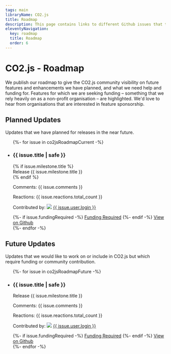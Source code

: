 ```yaml
---
tags: main
libraryName: CO2.js
title: Roadmap
description: This page contains links to different Github issues that track the various ideas and plans we've got for the CO2.js library.
eleventyNavigation:
  key: roadmap
  title: Roadmap
  order: 6
---
```


# CO2.js - Roadmap

We publish our roadmap to give the CO2.js community visibility on future features and enhancements we have planned, and what we need help and funding for. Features for which we are seeking funding – something that we rely heavily on as a non-profit organisation – are highlighted. We'd love to hear from organisations that are interested in feature sponsorship.

## Planned Updates

Updates that we have planned for releases in the near future.

<ul class="list-disc px-0 flex gap-6 flex-wrap">
{%- for issue in co2jsRoadmapCurrent -%}
            <li class="card w-full md:w-96 bg-base-100 shadow-xl">
             <div class="card-body justify-between">
    <div>
      <h3 class="card-title">{{ issue.title | safe }}
      </h3>
      {% if issue.milestone.title %}
      <div>
        <div class="badge badge-outline">Release {{ issue.milestone.title }}</div>
      </div>
      {% endif %}
      <div class="flex flex-wrap gap-2">
        <p class="prose prose-sm">Comments: {{ issue.comments }}</p>
        <p class="prose prose-sm">Reactions: {{ issue.reactions.total_count }}</p>
      </div>
      <p>Contributed by: <span class="roadmap-issue-contributor"><img class="sm:invisible md:visible" src="{{ issue.user.avatar_url }}" loading="lazy"> <a href="{{ issue.user.html_url }}">{{ issue.user.login }}</a></small>
    </div>
    <div class="card-actions justify-between">
    {%- if issue.fundingRequired -%}
      <a href="https://www.thegreenwebfoundation.org/donate/" class="btn btn-secondary text-white">Funding Required</a>
    {%- endif -%}
    <a href="{{ issue.url }}" class="btn btn-black text-white">
      View on Github
    </a>
    </div>

  </div>
                </li>
          {%- endfor -%}
</ul>

## Future Updates

Updates that we would like to work on or include in CO2.js but which require funding or community contribution.

<ul class="list-disc px-0 flex gap-6 flex-wrap">
{%- for issue in co2jsRoadmapFuture -%}
            <li class="card w-full md:w-96 bg-base-100 shadow-xl">
             <div class="card-body justify-between">
    <div>
      <h3 class="card-title">{{ issue.title | safe }}
      </h3>
      <div>
        <div class="badge badge-outline">Release {{ issue.milestone.title }}</div>
      </div>
      <div class="flex flex-wrap gap-2">
        <p class="prose prose-sm">Comments: {{ issue.comments }}</p>
        <p class="prose prose-sm">Reactions: {{ issue.reactions.total_count }}</p>
      </div>
      <p>Contributed by: <span class="roadmap-issue-contributor"><img class="sm:invisible md:visible" src="{{ issue.user.avatar_url }}" loading="lazy"> <a href="{{ issue.user.html_url }}">{{ issue.user.login }}</a></small>
    </div>
    <div class="card-actions justify-between">
    {%- if issue.fundingRequired -%}
      <a href="https://www.thegreenwebfoundation.org/donate/" class="btn btn-secondary text-white">Funding Required</a>
    {%- endif -%}
    <a href="{{ issue.url }}" class="btn btn-black  text-white">
      View on Github
    </a>
    </div>

  </div>
                </li>
          {%- endfor -%}
</ul>
